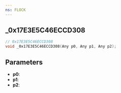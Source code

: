 ```yaml
---
ns: FLOCK
---
```

## _0x17E3E5C46ECCD308

```c
// 0x17E3E5C46ECCD308
void _0x17E3E5C46ECCD308(Any p0, Any p1, Any p2);
```

## Parameters
* **p0**:
* **p1**:
* **p2**:
